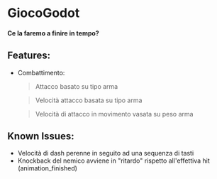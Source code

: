 # GiocoGodot

#### Ce la faremo a finire in tempo?

## Features:
- Combattimento:
	> Attacco basato su tipo arma
	
	> Velocità attacco basata su tipo arma
	
	> Velocità di attacco in movimento vasata su peso arma
## Known Issues:
- Velocità di dash perenne in seguito ad una sequenza di tasti
- Knockback del nemico avviene in "ritardo" rispetto all'effettiva hit (animation_finished)

